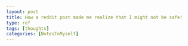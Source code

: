 ```yaml
---
layout: post
title: How a reddit post made me realize that I might not be safe!
type: ref
tags: [thoughts]
categories: [NotesToMyself]
---
```

